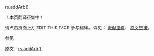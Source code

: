  rs.addArb()

 ！本页翻译征集中！

请点击页面上方 EDIT THIS PAGE 参与翻译。
详见：
[贡献指南]( https://github.com/JinMuInfo/MongoDB-Manual-zh/blob/master/CONTRIBUTING.md )、
[原文链接](  https://docs.mongodb.com/manual/reference/method/rs.addArb/  )。

 参见

原文 - [rs.addArb()]( https://docs.mongodb.com/manual/reference/method/rs.addArb/ )

